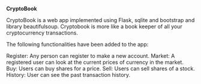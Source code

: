 **CryptoBook** 


CryptoBook is a web app implemented using Flask, sqlite and bootstrap and library
beautifulsoup. Cryptobook is more like a book keeper of
all your cryptocurrency transactions. 

The following functionalities have been added to the app:

Register: Any person can register to make a new account.
Market: A registered user can look at the current prices of currency in the market.
Buy: Users can buy shares for a price.
Sell: Users can sell shares of a stock.
History: User can see the past transaction history.